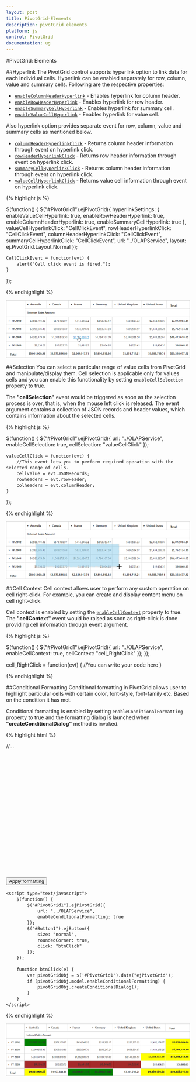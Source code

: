 ```yaml
---
layout: post
title: PivotGrid-Elements
description: pivotGrid elements
platform: js
control: PivotGrid
documentation: ug
---
```


#PivotGrid: Elements

##Hyperlink
The PivotGrid control supports hyperlink option to link data for each individual cells. Hyperlink can be enabled separately for row, column, value and summary cells. Following are the respective properties:

* [`enableColumnHeaderHyperlink`](/js/api/ejpivotgrid#members:hyperlinksettings-enablerowheaderhyperlink) - Enables hyperlink for column header.
* [`enableRowHeaderHyperlink`](/js/api/ejpivotgrid#members:hyperlinksettings-enablerowheaderhyperlink) - Enables hyperlink for row header.
* [`enableSummaryCellHyperlink`](/js/api/ejpivotgrid#members:hyperlinksettings-enablesummarycellhyperlink) - Enables hyperlink for summary cell.
* [`enableValueCellHyperlink`](/js/api/ejpivotgrid#members:hyperlinksettings-enablevaluecellhyperlink) - Enables hyperlink for value cell.

Also hyperlink option provides separate event for row, column, value and summary cells as mentioned below.
 
* [`columnHeaderHyperlinkClick`](/js/api/ejpivotgrid#events:columnheaderhyperlinkclick) - Returns column header information through event on hyperlink click.
* [`rowHeaderHyperlinkClick`](/js/api/ejpivotgrid#events:rowheaderhyperlinkclick) - Returns row header information through event on hyperlink click.
* [`summaryCellHyperlinkClick`](/js/api/ejpivotgrid#events:summarycellhyperlinkclick) - Returns column header information through event on hyperlink click.
* [`valueCellHyperlinkClick`](/js/api/ejpivotgrid#events:valuecellhyperlinkclick) - Returns value cell information through event on hyperlink click.

{% highlight js %}

$(function() {
    $("#PivotGrid1").ejPivotGrid({
        hyperlinkSettings: {
            enableValueCellHyperlink: true,
            enableRowHeaderHyperlink: true,
            enableColumnHeaderHyperlink: true,
            enableSummaryCellHyperlink: true
        },
        valueCellHyperlinkClick: "CellClickEvent",
        rowHeaderHyperlinkClick: "CellClickEvent",
        columnHeaderHyperlinkClick: "CellClickEvent",
        summaryCellHyperlinkClick: "CellClickEvent",
       url: "../OLAPService",
        layout: ej.PivotGrid.Layout.Normal
    });

    CellClickEvent = function(evt) {
        alert("Cell click event is fired.");
    }
});

{% endhighlight %}

![](PivotGrid-Elements_images/hyperlink.png)

##Selection
You can select a particular range of value cells from PivotGrid and manipulate/display them. Cell selection is applicable only for values cells and you can enable this functionality by setting `enableCellSelection` property to true.

The **"cellSelection"** event would be triggered as soon as the selection process is over, that is, when the mouse left click is released. The event argument contains a collection of JSON records and header values, which contains information about the selected cells.

{% highlight js %}

$(function() {
    $("#PivotGrid1").ejPivotGrid({
        url: "../OLAPService",
        enableCellSelection: true,
        cellSelection: "valueCellClick"
    });

    valueCellClick = function(evt) {
        //This event lets you to perform required operation with the selected range of cells.
        cellvalue = evt.JSONRecords;
        rowheaders = evt.rowHeader;
        colheaders = evt.columnHeader;
    }
});

{% endhighlight %}

![](PivotGrid-Elements_images/cellselection.png)

##Cell Context
Cell context allows user to perform any custom operation on cell right-click. For example, you can create and display content menu on cell right-click.

Cell context is enabled by setting the [`enableCellContext`](/js/api/ejpivotgrid#members:enablecellcontext) property to true. The **"cellContext"** event would be raised as soon as right-click is done providing cell information through event argument.

{% highlight js %}

$(function() {
    $("#PivotGrid1").ejPivotGrid({
       url: "../OLAPService",
        enableCellContext: true,
        cellContext: "cell_RightClick"
    });
});

cell_RightClick = function(evt) {
    //You can write your code here
}

{% endhighlight %}

##Conditional Formatting
Conditional formatting in PivotGrid allows user to highlight particular cells with certain color, font-style, font-family etc. Based on the condition it has met.
  
Conditional formatting is enabled by setting `enableConditionalFormatting` property to true and the formatting dialog is launched when **"createConditionalDialog"** method is invoked.

{% highlight html %}

<html>
//...

<body>
    <div id="PivotGrid1" style="height: 350px; width: 100%; overflow: auto"> </div>
    <button id="Button1">Apply formatting</button>

    <script type="text/javascript">
        $(function() {
            $("#PivotGrid1").ejPivotGrid({
                url: "../OLAPService",
                enableConditionalFormatting: true
            });
            $("#Button1").ejButton({
                size: "normal",
                roundedCorner: true,
                click: "btnClick"
            });
        });

        function btnClick(e) {
            var pivotGridObj = $('#PivotGrid1').data("ejPivotGrid");
            if (pivotGridObj.model.enableConditionalFormatting) {
                pivotGridObj.createConditionalDialog();
            }
        }
    </script>
</body>

</html>

{% endhighlight %}

![](PivotGrid-Elements_images/conditional.png)


